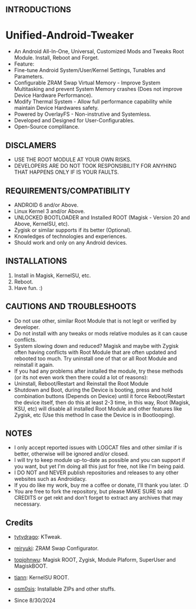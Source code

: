 ## INTRODUCTIONS
# Unified-Android-Tweaker
- An Android All-In-One, Universal, Customized Mods and Tweaks Root Module. Install, Reboot and Forget.
- Feature:
- Fine-tune Android System/User/Kernel Settings, Tunables and Parameters.
- Configurable ZRAM Swap Virtual Memory - Improve System Multitasking and prevent System Memory crashes (Does not improve Device Hardware Performance).
- Modify Thermal System - Allow full performance capability while maintain Device Hardwares safety.
- Powered by OverlayFS - Non-instrutive and Systemless.
- Developed and Designed for User-Configurables.
- Open-Source complilance.

## DISCLAMERS
- USE THE ROOT MODULE AT YOUR OWN RISKS.
- DEVELOPERS ARE DO NOT TOOK RESPONSIBILITY FOR ANYHING THAT HAPPENS ONLY IF IS YOUR FAULTS.

## REQUIREMENTS/COMPATIBILITY
- ANDROID 6 and/or Above.
- Linux Kernel 3 and/or Above.
- UNLOCKED BOOTLOADER and Installed ROOT (Magisk - Version 20 and Above, KernelSU, etc).
- Zygisk or similar supports if its better (Optional).
- Knowledges of technologies and experiences.
- Should work and only on any Android devices.

## INSTALLATIONS
1. Install in Magisk, KernelSU, etc.
2. Reboot.
5. Have fun. :)

## CAUTIONS AND TROUBLESHOOTS
- Do not use other, similar Root Module that is not legit or verified by developer.
- Do not install with any tweaks or mods relative modules as it can cause conflicts.
- System slowing down and reduced? Magisk and maybe with Zygisk often having conflicts with Root Module that are often updated and rebooted too much. Try uninstall one of that or all Root Module and reinstall it again.
- If you had any problems after installed the module, try these methods (or its not even work then there could a lot of reasons):
- Uninstall, Reboot/Restart and Reinstall the Root Module
- Shutdown and Boot, during the Device is booting, press and hold combination buttons (Depends on Device) until it force Reboot/Restart the device itself, then do this at least 2-3 time, in this way, Root (Magisk, KSU, etc) will disable all installed Root Module and other features like Zygisk, etc (Use this method In case the Device is in Bootlooping).

## NOTES
- I only accept reported issues with LOGCAT files and other similar if is better, otherwise will be ignored and/or closed.
- I will try to keep module up-to-date as possible and you can support if you want, but yet I'm doing all this just for free, not like I'm being paid.
- I DO NOT and NEVER publish repositories and releases to any other websites such as Androidacy.
- If you do like my work, buy me a coffee or donate, I'll thank you later. :D
- You are free to fork the repository, but please MAKE SURE to add CREDITS or get rekt and don't forget to extract any archives that may necessary.

## Credits
- [tytydrago](https://github.com/tytydraco): KTweak.
- [reiryuki](https://github.com/reiryuki): ZRAM Swap Configurator.
- [topjohnwu](https://github.com/topjohnwu): Magisk ROOT, Zygisk, Module Plaform, SuperUser and MagiskBOOT.
- [tiann](https://github.com/tiann): KernelSU ROOT.
- [osm0sis](https://github.com/osm0sis): Installable ZIPs and other stuffs.

- Since 8/30/2024